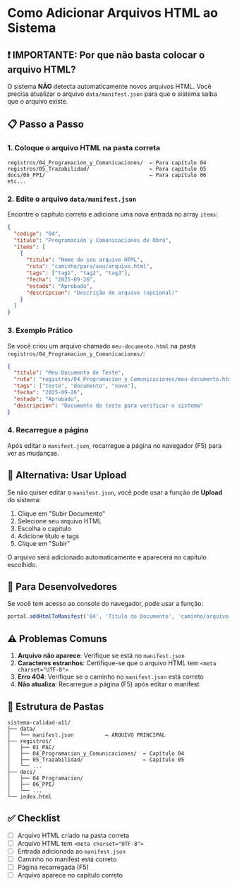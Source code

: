 # Como Adicionar Arquivos HTML ao Sistema

## ❗ IMPORTANTE: Por que não basta colocar o arquivo HTML?

O sistema **NÃO** detecta automaticamente novos arquivos HTML. Você precisa atualizar o arquivo `data/manifest.json` para que o sistema saiba que o arquivo existe.

## 📋 Passo a Passo

### 1. Coloque o arquivo HTML na pasta correta
```
registros/04_Programacion_y_Comunicaciones/  ← Para capítulo 04
registros/05_Trazabilidad/                   ← Para capítulo 05
docs/06_PPI/                                 ← Para capítulo 06
etc...
```

### 2. Edite o arquivo `data/manifest.json`

Encontre o capítulo correto e adicione uma nova entrada no array `items`:

```json
{
  "codigo": "04",
  "titulo": "Programación y Comunicaciones de Obra",
  "items": [
    {
      "titulo": "Nome do seu arquivo HTML",
      "ruta": "caminho/para/seu/arquivo.html",
      "tags": ["tag1", "tag2", "tag3"],
      "fecha": "2025-09-26",
      "estado": "Aprobado",
      "descripcion": "Descrição do arquivo (opcional)"
    }
  ]
}
```

### 3. Exemplo Prático

Se você criou um arquivo chamado `meu-documento.html` na pasta `registros/04_Programacion_y_Comunicaciones/`:

```json
{
  "titulo": "Meu Documento de Teste",
  "ruta": "registros/04_Programacion_y_Comunicaciones/meu-documento.html",
  "tags": ["teste", "documento", "novo"],
  "fecha": "2025-09-26",
  "estado": "Aprobado",
  "descripcion": "Documento de teste para verificar o sistema"
}
```

### 4. Recarregue a página

Após editar o `manifest.json`, recarregue a página no navegador (F5) para ver as mudanças.

## 🚀 Alternativa: Usar Upload

Se não quiser editar o `manifest.json`, você pode usar a função de **Upload** do sistema:

1. Clique em "Subir Documento"
2. Selecione seu arquivo HTML
3. Escolha o capítulo
4. Adicione título e tags
5. Clique em "Subir"

O arquivo será adicionado automaticamente e aparecerá no capítulo escolhido.

## 🔧 Para Desenvolvedores

Se você tem acesso ao console do navegador, pode usar a função:

```javascript
portal.addHtmlToManifest('04', 'Título do Documento', 'caminho/arquivo.html', ['tag1', 'tag2'], 'Descrição');
```

## ⚠️ Problemas Comuns

1. **Arquivo não aparece**: Verifique se está no `manifest.json`
2. **Caracteres estranhos**: Certifique-se que o arquivo HTML tem `<meta charset="UTF-8">`
3. **Erro 404**: Verifique se o caminho no `manifest.json` está correto
4. **Não atualiza**: Recarregue a página (F5) após editar o manifest

## 📁 Estrutura de Pastas

```
sistema-calidad-a11/
├── data/
│   └── manifest.json          ← ARQUIVO PRINCIPAL
├── registros/
│   ├── 01_PAC/
│   ├── 04_Programacion_y_Comunicaciones/  ← Capítulo 04
│   ├── 05_Trazabilidad/                   ← Capítulo 05
│   └── ...
├── docs/
│   ├── 04_Programacion/
│   ├── 06_PPI/
│   └── ...
└── index.html
```

## ✅ Checklist

- [ ] Arquivo HTML criado na pasta correta
- [ ] Arquivo HTML tem `<meta charset="UTF-8">`
- [ ] Entrada adicionada ao `manifest.json`
- [ ] Caminho no manifest está correto
- [ ] Página recarregada (F5)
- [ ] Arquivo aparece no capítulo correto

